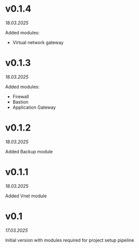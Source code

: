 # v0.1.4
*18.03.2025*

Added modules:
-   Virtual network gateway

# v0.1.3
*18.03.2025*

Added modules:
-   Firewall
-   Bastion
-   Application Gateway

# v0.1.2
*18.03.2025*

Added Backup module

# v0.1.1
*18.03.2025*

Added Vnet module


# v0.1
*17.03.2025*

Initial version with modules required for project setup pipeline